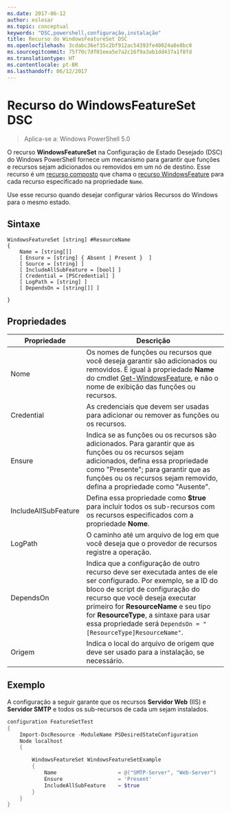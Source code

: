 ```yaml
---
ms.date: 2017-06-12
author: eslesar
ms.topic: conceptual
keywords: "DSC,powershell,configuração,instalação"
title: Recurso do WindowsFeatureSet DSC
ms.openlocfilehash: 3cdabc36ef35c2bf912ac54393fe40024a8e8bc0
ms.sourcegitcommit: 75f70c7df01eea5e7a2c16f9a3ab1dd437a1f8fd
ms.translationtype: HT
ms.contentlocale: pt-BR
ms.lasthandoff: 06/12/2017
---
```

<a id="dsc-windowsfeatureset-resource" class="xliff"></a>
# Recurso do WindowsFeatureSet DSC

> Aplica-se a: Windows PowerShell 5.0

O recurso **WindowsFeatureSet** na Configuração de Estado Desejado (DSC) do Windows PowerShell fornece um mecanismo para garantir que funções e recursos sejam adicionados ou removidos em um nó de destino.
Esse recurso é um [recurso composto](authoringResourceComposite.md) que chama o [recurso WindowsFeature](windowsfeatureResource.md) para cada recurso especificado na propriedade `Name`.

Use esse recurso quando desejar configurar vários Recursos do Windows para o mesmo estado.

<a id="syntax" class="xliff"></a>
## Sintaxe

```
WindowsFeatureSet [string] #ResourceName
{
    Name = [string[]] 
    [ Ensure = [string] { Absent | Present }  ]
    [ Source = [string] ]
    [ IncludeAllSubFeature = [bool] ]
    [ Credential = [PSCredential] ]
    [ LogPath = [string] ]
    [ DependsOn = [string[]] ]
    
}
```

<a id="properties" class="xliff"></a>
## Propriedades

|  Propriedade  |  Descrição   | 
|---|---| 
| Nome| Os nomes de funções ou recursos que você deseja garantir são adicionados ou removidos. É igual à propriedade **Name** do cmdlet [Get-WindowsFeature](https://technet.microsoft.com/en-us/library/jj205469.aspx), e não o nome de exibição das funções ou recursos.| 
| Credential| As credenciais que devem ser usadas para adicionar ou remover as funções ou os recursos.| 
| Ensure| Indica se as funções ou os recursos são adicionados. Para garantir que as funções ou os recursos sejam adicionados, defina essa propriedade como "Presente"; para garantir que as funções ou os recursos sejam removido, defina a propriedade como "Ausente".| 
| IncludeAllSubFeature| Defina essa propriedade como **$true** para incluir todos os sub-recursos com os recursos especificados com a propriedade **Nome**.| 
| LogPath| O caminho até um arquivo de log em que você deseja que o provedor de recursos registre a operação.| 
| DependsOn| Indica que a configuração de outro recurso deve ser executada antes de ele ser configurado. Por exemplo, se a ID do bloco de script de configuração do recurso que você deseja executar primeiro for __ResourceName__ e seu tipo for __ResourceType__, a sintaxe para usar essa propriedade será `DependsOn = "[ResourceType]ResourceName"`.| 
| Origem| Indica o local do arquivo de origem que deve ser usado para a instalação, se necessário.| 

<a id="example" class="xliff"></a>
## Exemplo

A configuração a seguir garante que os recursos **Servidor Web** (IIS) e **Servidor SMTP** e todos os sub-recursos de cada um sejam instalados.

```powershell
configuration FeatureSetTest
{
    Import-DscResource -ModuleName PSDesiredStateConfiguration
    Node localhost
    {

        WindowsFeatureSet WindowsFeatureSetExample
        {
            Name                    = @("SMTP-Server", "Web-Server")
            Ensure                  = 'Present'
            IncludeAllSubFeature    = $true
        } 
    }
}
```

